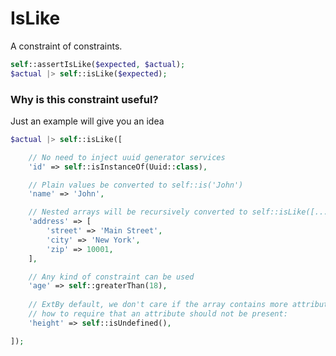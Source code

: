 # IsLike

A constraint of constraints.

```php
self::assertIsLike($expected, $actual);
$actual |> self::isLike($expected);
```

### Why is this constraint useful?

Just an example will give you an idea

```php
$actual |> self::isLike([

    // No need to inject uuid generator services
    'id' => self::isInstanceOf(Uuid::class),

    // Plain values be converted to self::is('John')
    'name' => 'John', 

    // Nested arrays will be recursively converted to self::isLike([...])
    'address' => [
        'street' => 'Main Street',
        'city' => 'New York',
        'zip' => 10001,
    ],

    // Any kind of constraint can be used
    'age' => self::greaterThan(18),
    
    // ExtBy default, we don't care if the array contains more attributes. Here is
    // how to require that an attribute should not be present:
    'height' => self::isUndefined(),

]);
```
